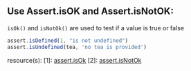 ## Use Assert.isOK and Assert.isNotOK:

`isOk()` and `isNotOk()` are used to test if a value is true or false
```js
assert.isDefined(1, "is not undefined")
assert.isUndefined(tea, 'no tea is provided')
```

resource(s):
[1]: [assert.isOk](https://www.chaijs.com/api/assert/#method_isok)
[2]: [assert.isNotOk](https://www.chaijs.com/api/assert/#method_isnotok)